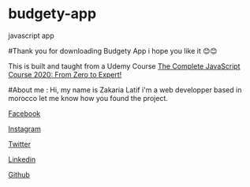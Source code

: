 # budgety-app
javascript app

#Thank you for downloading Budgety App i hope you like it 😊😊

This is built and taught from a Udemy Course [The Complete JavaScript Course 2020: From Zero to Expert!](https://www.udemy.com/course/the-complete-javascript-course/)

#About me :
Hi, my name is Zakaria Latif i'm a web developper based in morocco
let me know how you found the project.

[Facebook](https://www.facebook.com/zakaria.latif.165)

[Instagram](https://www.instagram.com/zakaria__latif/)

[Twitter](https://twitter.com/ZakariaLatif8)

[Linkedin](https://www.linkedin.com/in/zakaria-latif-44bba11b7/)

[Github](https://github.com/Zakaria-Latif)
